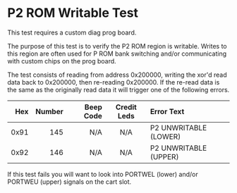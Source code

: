 # P2 ROM Writable Test

This test requires a custom diag prog board.

The purpose of this test is to verify the P2 ROM region is writable.  Writes to this region are often used for P ROM bank switching and/or communicating with custom chips on the prog board.

The test consists of reading from address 0x200000, writing the xor'd read data back to 0x200000, then re-reading 0x200000.  If the re-read data is the same as the originally read data it will trigger one of the following errors.

|  Hex  | Number | Beep Code |  Credit Leds  | Error Text |
| ----: | -----: | --------: | :-----------: | :--------- |
|  0x91 |    145 |       N/A |           N/A | P2 UNWRITABLE (LOWER) |
|  0x92 |    146 |       N/A |           N/A | P2 UNWRITABLE (UPPER) |

If this test fails you will want to look into PORTWEL (lower) and/or PORTWEU (upper) signals on the cart slot.
